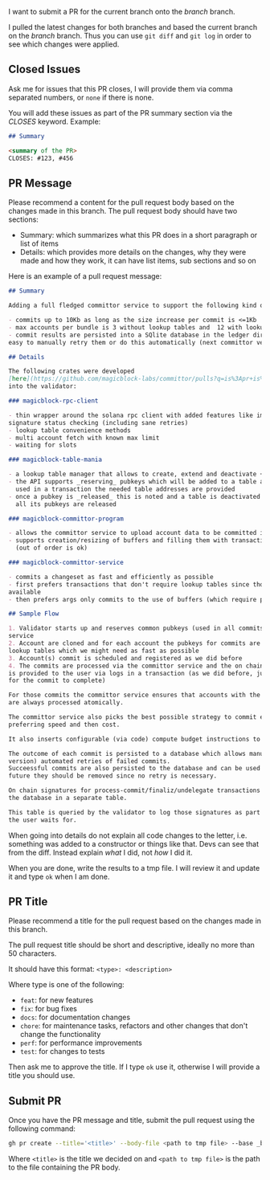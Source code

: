 I want to submit a PR for the current branch onto the _branch_ branch.

I pulled the latest changes for both branches and based the current branch on the _branch_
branch. Thus you can use `git diff` and `git log` in order to see which changes were applied.

## Closed Issues

Ask me for issues that this PR closes, I will provide them via comma separated numbers, or
`none` if there is none.

You will add these issues as part of the PR summary section via the _CLOSES_ keyword.
Example:

```markdown
## Summary

<summary of the PR>
CLOSES: #123, #456
```

## PR Message

Please recommend a content for the pull request body based on the changes made in this branch.
The pull request body should have two sections:

- Summary: which summarizes what this PR does in a short paragraph or list of items
- Details: which provides more details on the changes, why they were made and how they work, it
  can have list items, sub sections and so on

Here is an example of a pull request message:

```markdown
## Summary

Adding a full fledged committor service to support the following kind of commits:

- commits up to 10Kb as long as the size increase per commit is <=1Kb
- max accounts per bundle is 3 without lookup tables and  12 with lookup tables
- commit results are persisted into a SQlite database in the ledger directory which makes it
easy to manually retry them or do this automatically (next committor version will support this)

## Details

The following crates were developed
[here](https://github.com/magicblock-labs/committor/pulls?q=is%3Apr+is%3Aclosed) and integrated
into the validator:

### magicblock-rpc-client

- thin wrapper around the solana rpc client with added features like improved transaction
signature status checking (including sane retries)
- lookup table convenience methods
- multi account fetch with known max limit
- waiting for slots

### magicblock-table-mania

- a lookup table manager that allows to create, extend and deactivate + close lookup tables
- the API supports _reserving_ pubkeys which will be added to a table and when they need to be
  used in a transaction the needed table addresses are provided
- once a pubkey is _released_ this is noted and a table is deactivated and closed on chain once
  all its pubkeys are released

### magicblock-committor-program

- allows the committor service to upload account data to be committed in chunks
- supports creation/resizing of buffers and filling them with transactions running in parallel
  (out of order is ok)

### magicblock-committor-service

- commits a changeset as fast and efficiently as possible
- first prefers transactions that don't require lookup tables since those take time to become
available
- then prefers args only commits to the use of buffers (which require preparation)

## Sample Flow

1. Validator starts up and reserves common pubkeys (used in all commits) with the committor
service
2. Account are cloned and for each account the pubkeys for commits are reserved to prepare the
lookup tables which we might need as fast as possible
3. Account(s) commit is scheduled and registered as we did before
4. The commits are processed via the committor service and the on chain transaction signature
is provided to the user via logs in a transaction (as we did before, just now we have to wait
for the commit to complete)

For those commits the committor service ensures that accounts with the same commit (bundle) id
are always processed atomically.

The committor service also picks the best possible strategy to commit each changeset,
preferring speed and then cost.

It also inserts configurable (via code) compute budget instructions to each transaction.

The outcome of each commit is persisted to a database which allows manual (and in the next
version) automated retries of failed commits.
Succeessful commits are also persisted to the database and can be used for diagnostics. In the
future they should be removed since no retry is necessary.

On chain signatures for process-commit/finaliz/undelegate transactions are also persisted to
the database in a separate table.

This table is queried by the validator to log those signatures as part of a transaction that
the user waits for.
```

When going into details do not explain all code changes to the letter, i.e. something was added
to a constructor or things like that. Devs can see that from the diff. Instead explain _what_ I
did, not _how_ I did it.

When you are done, write the results to a tmp file. I will review it and update it and type
`ok` when I am done.

## PR Title

Please recommend a title for the pull request based on the changes made in this branch.

The pull request title should be short and descriptive, ideally no more than 50 characters.

It should have this format:
`<type>: <description>`

Where type is one of the following:

- `feat`: for new features
- `fix`: for bug fixes
- `docs`: for documentation changes
- `chore`: for maintenance tasks, refactors and other changes that don't change the
functionality
- `perf`: for performance improvements
- `test`: for changes to tests

Then ask me to approve the title. If I type `ok` use it, otherwise I will provide a title you
should use.

## Submit PR

Once you have the PR message and title, submit the pull request using the following command:

```bash
gh pr create --title='<title>' --body-file <path to tmp file> --base _branch_
```

Where `<title>` is the title we decided on and `<path to tmp file>` is the path to the file
containing the PR body.
